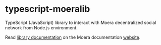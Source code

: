 # typescript-moeralib
TypeScript (JavaScript) library to interact with Moera decentralized social
network from Node.js environment.

Read [library documentation][1] on the Moera documentation [website][2].

[1]: https://moera.org/development/typescript-moeralib/
[2]: https://moera.org
